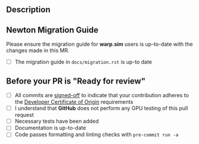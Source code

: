 <!--
Thank you for contributing to Newton!

Please fill the relevant sections.

Checkboxes can also be marked after you submit the PR.
-->

## Description
<!--
Please add a description of what this PR aims to accomplish. 
Existing issues may be reference using a special keyword, e.g. Closes #10
Include any limitations or non-handled areas in the changes.
-->

## Newton Migration Guide

Please ensure the migration guide for **warp.sim** users is up-to-date with the changes made in this MR.

- [ ] The migration guide in ``docs/migration.rst`` is up-to date

## Before your PR is "Ready for review"

- [ ] All commits are [signed-off](https://git-scm.com/docs/git-commit#Documentation/git-commit.txt--s) to indicate that your contribution adheres to the [Developer Certificate of Origin](https://developercertificate.org/) requirements
- [ ] I understand that **GitHub** does not perform any GPU testing of this pull request
- [ ] Necessary tests have been added
- [ ] Documentation is up-to-date
- [ ] Code passes formatting and linting checks with `pre-commit run -a`
